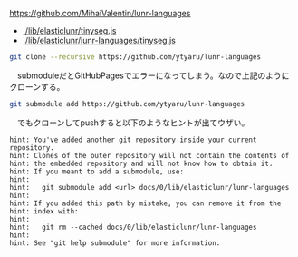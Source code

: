 https://github.com/MihaiValentin/lunr-languages

* [./lib/elasticlunr/tinyseg.js](https://github.com/MihaiValentin/lunr-languages/blob/master/tinyseg.js)
* [./lib/elasticlunr/lunr-languages/tinyseg.js](https://github.com/weixsong/lunr-languages/blob/master/tinyseg.js)

```sh
git clone --recursive https://github.com/ytyaru/lunr-languages
```

　submoduleだとGitHubPagesでエラーになってしまう。なので上記のようにクローンする。

```sh
git submodule add https://github.com/ytyaru/lunr-languages
```

　でもクローンしてpushすると以下のようなヒントが出てウザい。

```
hint: You've added another git repository inside your current repository.
hint: Clones of the outer repository will not contain the contents of
hint: the embedded repository and will not know how to obtain it.
hint: If you meant to add a submodule, use:
hint: 
hint: 	git submodule add <url> docs/0/lib/elasticlunr/lunr-languages
hint: 
hint: If you added this path by mistake, you can remove it from the
hint: index with:
hint: 
hint: 	git rm --cached docs/0/lib/elasticlunr/lunr-languages
hint: 
hint: See "git help submodule" for more information.
```

